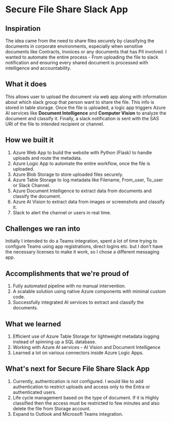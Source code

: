 # Secure File Share Slack App

## Inspiration
The idea came from the need to share files securely by classifying the documents in corporate environments, especially when sensitive documents like Contracts, Invoices or any documents that has PII involved.  I wanted to automate the entire process - From uploading the file to slack notification and ensuring every shared document is processed with intelligence and accountability. 

## What it does
This allows user to upload the document via web app along with information about which slack group that person want to share the file. This info is stored in table storage. Once the file is uploaded, a logic app triggers Azure AI services like **Document Intelligence** and **Computer Vision** to analyze the document and classify it. Finally, a slack notification is sent with the SAS URI of the file to intended recipient or channel.

## How we built it
<ol>
<li>Azure Web App to build the website with Python (Flask) to handle uploads and route the metadata. </li>
<li>Azure Logic App to automate the entire workflow, once the file is uploaded.</li>
<li>Azure Blob Storage to store uploaded files securely. </li>
<li>Azure Table Storage to log metadata like Filename, From_user, To_user or Slack Channel.</li>
<li>Azure Document Intelligence to extract data from documents and classify the document. </li>
<li>Azure AI Vision to extract data from images or screenshots and classify it. </li>
<li>Slack to alert the channel or users in real time. </li>
</ol>

## Challenges we ran into
Initially I intended to do a Teams integration, spent a lot of time trying to configure Teams using app registrations, direct logins etc. but I don't have the necessary licenses to make it work, so I chose a different messaging app. 

## Accomplishments that we're proud of
<ol>
  <li>Fully automated pipeline with no manual intervention.</li>
  <li>A scalable solution using native Azure components with minimal custom code. </li>
  <li>Successfully integrated AI services to extract and classify the documents.</li>
</ol>

## What we learned
<ol>
  <li>Efficient use of Azure Table Storage for lightweight metadata logging instead of spinning up a SQL database.</li>
  <li>Working with Azure AI services - AI Vision and Document Intelligence</li>
  <li>Learned a lot on various connectors inside Azure Logic Apps. </li>
</ol>

## What's next for Secure File Share Slack App
<ol>
  <li>Currently, authentication is not configured. I would like to add authentication to restrict uploads and access only to the Entra or authenticated users.  </li>
  <li>Life cycle management based on the type of document. If it is Highly classified then the access must be restricted to few minutes and also delete the file from Storage account.</li>
  <li>Expand to Outlook and Microsoft Teams integration. </li>
</ol>

